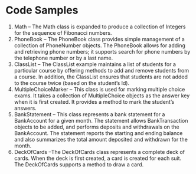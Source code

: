 ---
---
# Code Samples

1. Math – The Math class is expanded to produce a collection of Integers for the sequence of Fibonacci numbers.
2. PhoneBook – The PhoneBook class provides simple management of a collection of PhoneNumber objects. The PhoneBook allows for adding and retrieving phone numbers; it supports search for phone numbers by the telephone number or by a last name.
3. ClassList – The ClassList example maintains a list of students for a particular course by offering methods to add and remove students from a course. In addition, the ClassList ensures that students are not added to the course twice (based on the student’s Id).
4. MultipleChoiceMarker – This class is used for marking multiple choice exams. It takes a collection of MultipleChoice objects as the answer key when it is first created. It provides a method to mark the student’s answers.
5. BankStatement – This class represents a bank statement for a BankAccount for a given month. The statement allows BankTransaction objects to be added, and performs deposits and withdrawals on the BankAccount. The statement reports the starting and ending balance and also summarizes the total amount deposited and withdrawn for the month. 
6. DeckOfCards –The DeckOfCards class represents a complete deck of cards. When the deck is first created, a card is created for each suit. The DeckOfCards supports a method to draw a card.

